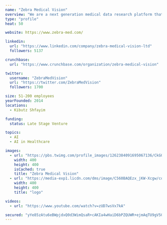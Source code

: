 ```yaml
---
name: "Zebra Medical Vision"
overview: "We are a next generation medical data research platform that will produce the needed amount of machine learning algorithms to provide scalable diagnostic to the next 1 billion people to join middle class. "
type: "profile"
heat: 50

website: https://www.zebra-med.com/

linkedin:
  url: "https://www.linkedin.com/company/zebra-medical-vision-ltd"
  followers: 5137

crunchbase:
  url: "https://www.crunchbase.com/organization/zebra-medical-vision"

twitter:
  username: "ZebraMedVision"
  url: "https://twitter.com/ZebraMedVision"
  followers: 1700

size: 51-200 employees
yearFounded: 2014
locations:
  - Kibutz Shfayim

funding:
  status: Late Stage Venture

topics:
  - AI
  - AI in Healthcare

images:
  - url: "https://pbs.twimg.com/profile_images/1262384091695067136/CkGO_NYY_400x400.png"
    width: 400
    height: 400
    isCached: true
    title: "Zebra Medical Vision"
  - url: "https://media-exp1.licdn.com/dms/image/C560BAQEzx_jKW-Xcgw/company-logo_200_200/0?e=1594857600&v=beta&t=COXLGu-koKyTtAN31V5vTayL0Zb89AxwNLXIqd5DebU"
    width: 400
    height: 400
    title: "logo"

videos:
  - url: "https://www.youtube.com/watch?v=zUD7wsVx7kA"

secured: "yYe85zAtu6eBWpjdxQ0d3WimQsaR+cAKIa4wHaiD6bPZQUWR+ejmAqTU9gV5057dLL3VTwEhBfuG6B60N7vQHNuq2l/u6l/+uH3m9Vdxpolqim/TCJ+RvOAvBzuUz9gtPQmq+BLOd3h9+A8U7m56pYqvyfe+zdSw3wphy80zAy0DLXxOvqLrHPqefbatgwOiFcLE0FKhiFQl3kUP4y4wnaCR6LeoaeOwYBNvMK13DqqcMHLngQuB2hSh2jFbgjtkc5gG3CICE9VouK7JAvzdMnqjLJ9dduOARTmMRDY5lF5XM93l+AoM44HIsNtG9VKMxR0GzbFlT28tDqIUVv09+2NE0Anq2vQqyP8n4IEbLttukcuKNIqZMr2jpCCRZGEd;O2SY3O3dOpyGMvI4M+yuEw=="
---
```


